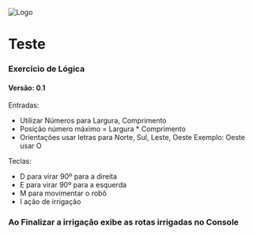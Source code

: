 ![Logo](https://www.androidcentral.com/sites/androidcentral.com/files/styles/large/public/postimages/684/lloyd_2.jpg)


# Teste
### Exercício de Lógica
#### Versão: 0.1


Entradas:
- Utilizar Números para Largura, Comprimento
- Posição número máximo = Largura * Comprimento
- Orientações usar letras para Norte, Sul, Leste, Oeste
    Exemplo: Oeste usar O

Teclas:
- D para virar 90º para a direita
- E para virar 90º para a esquerda
- M para movimentar o robô
- I ação de irrigação


### Ao Finalizar a irrigação exibe as rotas irrigadas no Console